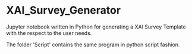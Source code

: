 # XAI_Survey_Generator

Jupyter notebook written in Python for generating a XAI Survey Template with the respect to the user needs.

The folder 'Script' contains the same program in python script fashion.
